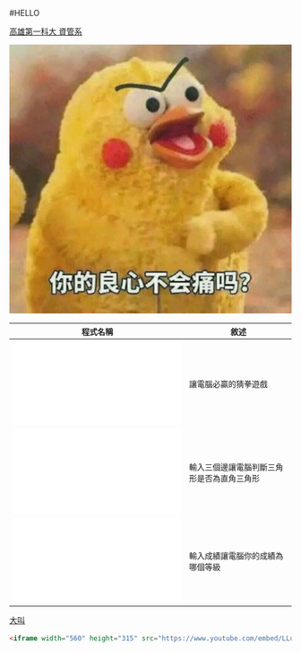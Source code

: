 #HELLO

[高雄第一科大 資管系](http://www.mis.nkfust.edu.tw)


![](DV0utBF.jpg)




|		程式名稱	|		敘述		|	
|---------------|-------------------|
|![work87one](/JAVA/work87one.java)|讓電腦必贏的猜拳遊戲|
|![work87two](/JAVA/work87two.java)|輸入三個邊讓電腦判斷三角形是否為直角三角形|
|![work87three](/JAVA/work87three.java)|輸入成績讓電腦你的成績為哪個等級|

[大叫](https://www.youtube.com/watch?v=LLu5Y38K87M)

```html
<iframe width="560" height="315" src="https://www.youtube.com/embed/LLu5Y38K87M" frameborder="0" allowfullscreen></iframe>
```
